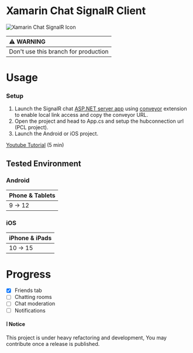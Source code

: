 # Xamarin Chat SignalR Client

![Xamarin Chat SignalR Icon](docs/icon.png)

|:warning: WARNING|
|:---------------------------|
|Don't use this branch for production|

# Usage

### Setup
1. Launch the SignalR chat [ASP.NET server app](https://github.com/jihadkhawaja/chat-signalr/tree/server) using [conveyor](https://conveyor.cloud?utm_source=conveyor&utm_medium=linkshare&utm_campaign=conveyor) extension to enable local link access and copy the conveyor URL.
2. Open the project and head to App.cs and setup the hubconnection url (PCL project).
3. Launch the Android or iOS project.

[Youtube Tutorial](https://youtu.be/XJHMjS201nw) (5 min)

## Tested Environment

### Android
|Phone & Tablets|
|:---------------------------|
|9 -> 12|
### iOS
|iPhone & iPads|
|:---------------------------|
|10 -> 15|

# Progress
- [x] Friends tab
- [ ] Chatting rooms
- [ ] Chat moderation
- [ ] Notifications

#### :grey_exclamation: Notice
This project is under heavy refactoring and development, You may contribute once a release is published.
